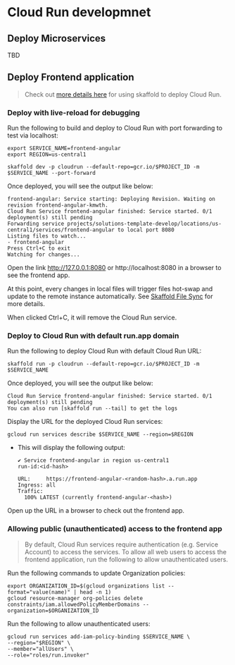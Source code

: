 # Cloud Run developmnet

## Deploy Microservices

TBD

## Deploy Frontend application

> Check out [more details here](https://skaffold.dev/docs/pipeline-stages/deployers/cloudrun/) for using skaffold to deploy Cloud Run.

### Deploy with live-reload for debugging

Run the following to build and deploy to Cloud Run with port forwarding to test via localhost:

```
export SERVICE_NAME=frontend-angular
export REGION=us-central1

skaffold dev -p cloudrun --default-repo=gcr.io/$PROJECT_ID -m $SERVICE_NAME --port-forward
```

Once deployed, you will see the output like below:
```
frontend-angular: Service starting: Deploying Revision. Waiting on revision frontend-angular-kmwth.
Cloud Run Service frontend-angular finished: Service started. 0/1 deployment(s) still pending
Forwarding service projects/solutions-template-develop/locations/us-central1/services/frontend-angular to local port 8080
Listing files to watch...
- frontend-angular
Press Ctrl+C to exit
Watching for changes...
```

Open the link http://127.0.0.1:8080 or http://localhost:8080 in a browser to see the frontend app.

At this point, every changes in local files will trigger files hot-swap and update to the remote instance automatically. See [Skaffold File Sync](https://skaffold.dev/docs/pipeline-stages/filesync/) for more details.

When clicked Ctrl+C, it will remove the Cloud Run service.

### Deploy to Cloud Run with default **run.app** domain

Run the following to deploy Cloud Run with default Cloud Run URL:
```
skaffold run -p cloudrun --default-repo=gcr.io/$PROJECT_ID -m $SERVICE_NAME
```

Once deployed, you will see the output like below:
```
Cloud Run Service frontend-angular finished: Service started. 0/1 deployment(s) still pending
You can also run [skaffold run --tail] to get the logs
```

Display the URL for the deployed Cloud Run services:
```
gcloud run services describe $SERVICE_NAME --region=$REGION
```
- This will display the following output:
  ```
  ✔ Service frontend-angular in region us-central1
  run-id:<id-hash>

  URL:     https://frontend-angular-<random-hash>.a.run.app
  Ingress: all
  Traffic:
    100% LATEST (currently frontend-angular-<hash>)
  ```

Open up the URL in a browser to check out the frontend app.


### Allowing public (unauthenticated) access to the frontend app

> By default, Cloud Run services require authentication (e.g. Service Account) to access the services. To allow all web users to access the frontend application, run the following to allow unauthenticated users.

Run the following commands to update Organization policies:
```
export ORGANIZATION_ID=$(gcloud organizations list --format="value(name)" | head -n 1)
gcloud resource-manager org-policies delete constraints/iam.allowedPolicyMemberDomains --organization=$ORGANIZATION_ID
```

Run the following to allow unauthenticated users:
```
gcloud run services add-iam-policy-binding $SERVICE_NAME \
--region="$REGION" \
--member="allUsers" \
--role="roles/run.invoker"
```
